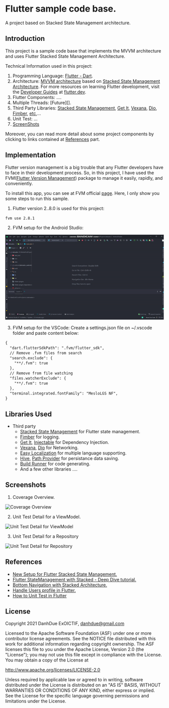 Flutter sample code base.
=============================================

A project based on Stacked State Management architecture.

Introduction
------------

This project is a sample code base that implements the MVVM architecture and uses Flutter Stacked State Management Architecture.

Technical Information used in this project:

1. Programming Language: [Flutter - Dart][0].
2. Architecture: [MVVM architecture][1] based on [Stacked State Management Architecture][2].  For more resources on learning Flutter development, visit the [Developer Guides](https://docs.flutter.dev/get-started/codelab) at [flutter.dev](https://flutter.dev/).
3. Flutter Components: ....
4. Multiple Threads: [Future][].
5. Third Party Libraries: [Stacked State Management][2], [Get It][5], [Vexana][6], [Dio][7], [Fimber][9], [etc][14],...
6. Unit Test: ...
7. [ScreenShots][15]

Moreover, you can read more detail about some project components by clicking to links contained at [References][16] part.

Implementation
--------------
Flutter version management is a big trouble that any Flutter developers have to face in their development process.
So, in this project, I have used the FVM([Flutter Version Management][18]) package to manage it easily, rapidly, and conveniently.

To install this app, you can see at FVM official [page][19].
Here, I only show you some steps to run this sample.

1. Flutter version 2..8.0 is used for this project:
```
fvm use 2.8.1
```

2. FVM setup for the Android Studio:
<p align='center'>
    <img src="screenshots/fvm_setup.gif" />
</p>

3. FVM setup for the VSCode:
Create a settings.json file on ~/.vscode folder and paste content below:
```
{
  "dart.flutterSdkPath": ".fvm/flutter_sdk",
  // Remove .fvm files from search
  "search.exclude": {
    "**/.fvm": true
  },
  // Remove from file watching
  "files.watcherExclude": {
    "**/.fvm": true
  },
  "terminal.integrated.fontFamily": "MesloLGS NF",
}
```

Libraries Used
--------------

* Third party
    * [Stacked State Management][2] for Flutter state management.
    * [Fimber][9] for logging.
    * [Get It][5], [Injectable][8] for Dependency Injection.
    * [Vexana][6], [Dio][7] for Networking.
    * [Easy Localization][10] for multiple language supporting.
    * [Hive][11], [Path Provider][12] for persistance data saving.
    * [Build Runner][13] for code generating.
    * And a few other libraries ....

[0]: https://flutter.dev/
[1]: https://en.wikipedia.org/wiki/Model%E2%80%93view%E2%80%93viewmodel
[2]: https://www.filledstacks.com/

[3]: https://viblo.asia/p/new-setup-for-flutter-stacked-state-management-ByEZkejA5Q0
[4]: https://viblo.asia/p/flutter-statemanagement-with-stacked-deep-dive-tutorial-GrLZDBRg5k0

[5]: https://pub.dev/packages/get_it
[6]: https://pub.dev/packages/vexana
[7]: https://pub.dev/packages/dio
[8]: https://pub.dev/packages/injectable
[9]: https://pub.dev/packages/fimber
[10]: https://pub.dev/packages/easy_localization
[11]: https://pub.dev/packages/hive
[12]: https://pub.dev/packages/path_provider
[13]: https://pub.dev/packages/build_runner

[14]: https://github.com/DanhDue/stacked_state_mamagement#libraries-used
[15]: https://github.com/DanhDue/stacked_state_mamagement#screenshots
[16]: https://github.com/DanhDue/stacked_state_mamagement#references

[17]: https://viblo.asia/p/bottom-navigation-with-stacked-architecture-XL6lABVp5ek
[18]: https://fvm.app/
[19]: https://fvm.app/docs/getting_started/installation
[20]: https://viblo.asia/p/handle-users-profile-in-flutter-XL6lABpJ5ek
[21]: https://viblo.asia/p/how-to-unit-test-in-flutter-Eb85ozv6l2G


Screenshots
-----------
1. Coverage Overview.

![Coverage Overview](screenshots/unit_tests_coverage_overview.png "Coverage Overview.")

2. Unit Test Detail for a ViewModel.

![Unit Test Detail for ViewModel](screenshots/unit_tests_view_model_detail.png "Unit Test Detail for ViewModel.")

3. Unit Test Detail for a Repository

![Unit Test Detail for Repository](screenshots/unit_tests_repository_detail.png "Unit Test Detail for Repository.")

References
----------
* [New Setup for Flutter Stacked State Management.][3]
* [Flutter StateManagement with Stacked - Deep Dive tutorial.][4]
* [Bottom Navigation with Stacked Architecture.][17]
* [Handle Users profile in Flutter.][20]
* [How to Unit Test in Flutter][21]


License
-------

Copyright 2021 DanhDue ExOICTIF, danhdue@gmail.com

Licensed to the Apache Software Foundation (ASF) under one or more contributor
license agreements.  See the NOTICE file distributed with this work for
additional information regarding copyright ownership.  The ASF licenses this
file to you under the Apache License, Version 2.0 (the "License"); you may not
use this file except in compliance with the License.  You may obtain a copy of
the License at

http://www.apache.org/licenses/LICENSE-2.0

Unless required by applicable law or agreed to in writing, software
distributed under the License is distributed on an "AS IS" BASIS, WITHOUT
WARRANTIES OR CONDITIONS OF ANY KIND, either express or implied.  See the
License for the specific language governing permissions and limitations under
the License.
